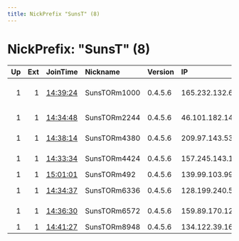 ```yaml
---
title: NickPrefix "SunsT" (8)
---
```


# NickPrefix: "SunsT" (8)

|   Up |   Ext | JoinTime                                                                                            | Nickname     | Version   | IP              | AS                       | CC   |   ORp |   Dirp | OS    | Contact                             |   eFamMembers |
|-----:|------:|:----------------------------------------------------------------------------------------------------|:-------------|:----------|:----------------|:-------------------------|:-----|------:|-------:|:------|:------------------------------------|--------------:|
|    1 |     1 | [14:39:24](https://metrics.torproject.org/rs.html#details/AE92E0E74641BC9A32044785549447B62500EA44) | SunsTORm1000 | 0.4.5.6   | 165.232.132.67  | Allegheny Health Network | us   |   443 |      0 | Linux | sunrise.tor@gmail.com               |             1 |
|    1 |     1 | [14:34:48](https://metrics.torproject.org/rs.html#details/4A5FA6E669AB9F031ED1501B5DD3EA17CE3546A5) | SunsTORm2244 | 0.4.5.6   | 46.101.182.14   | DigitalOcean, LLC        | de   |   443 |      0 | Linux | sunrise.tor@gmail.com               |             1 |
|    1 |     1 | [14:38:14](https://metrics.torproject.org/rs.html#details/6E4EDB03A1E5C8CFC72F57F86E4547DA190B6C84) | SunsTORm4380 | 0.4.5.6   | 209.97.143.53   | DigitalOcean, LLC        | gb   |   443 |      0 | Linux | sunrise.tor@gmail.com               |             1 |
|    1 |     1 | [14:33:34](https://metrics.torproject.org/rs.html#details/0BD5D80918BE796337951631DCB983BE62CE6783) | SunsTORm4424 | 0.4.5.6   | 157.245.143.154 | DigitalOcean, LLC        | us   |   443 |      0 | Linux | sunrise.tor@gmail.com               |             1 |
|    1 |     1 | [15:01:01](https://metrics.torproject.org/rs.html#details/25DFD225B2416DD41F0DE7B043D9D2234275A384) | SunsTORm492  | 0.4.5.6   | 139.99.103.99   | OVH SAS                  | sg   |   443 |      0 | Linux | sunrise.tor@gmail.com               |             1 |
|    1 |     1 | [14:34:37](https://metrics.torproject.org/rs.html#details/162C53AF28C4825D989918CBB693BB685B75FB57) | SunsTORm6336 | 0.4.5.6   | 128.199.240.50  | DigitalOcean, LLC        | sg   |   443 |      0 | Linux | tor-operator@your-emailaddress-doma |             1 |
|    1 |     1 | [14:36:30](https://metrics.torproject.org/rs.html#details/0659898F73CB0F08E86132CE131DFBE4428E3536) | SunsTORm6572 | 0.4.5.6   | 159.89.170.121  | DigitalOcean, LLC        | in   |   443 |      0 | Linux | sunrise.tor@gmail.com               |             1 |
|    1 |     1 | [14:41:27](https://metrics.torproject.org/rs.html#details/D123DC1C4BC09E5E7245364A7E0479E6D3838882) | SunsTORm8948 | 0.4.5.6   | 134.122.39.169  | None                     | us   |   443 |      0 | Linux | sunrise.tor@gmail.com               |             1 |
